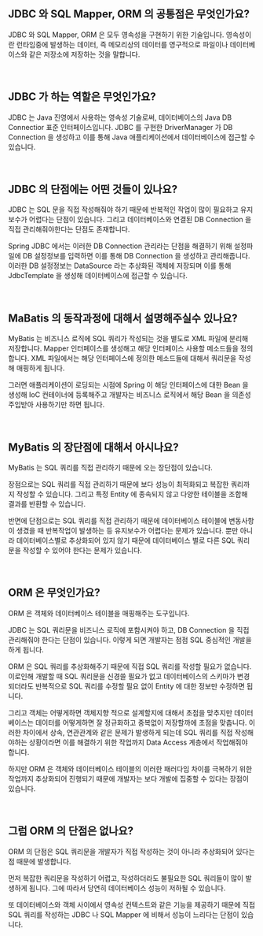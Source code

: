 ## JDBC 와 SQL Mapper, ORM 의 공통점은 무엇인가요?

JDBC 와 SQL Mapper, ORM 은 모두 영속성을 구현하기 위한 기술입니다. 영속성이란 런타임중에 발생하는 데이터, 즉 메모리상의 데이터를 영구적으로 파일이나 데이터베이스와 같은 저장소에 저장하는 것을 말합니다.

<br>

## JDBC 가 하는 역할은 무엇인가요?

JDBC 는 Java 진영에서 사용하는 영속성 기술로써, 데이터베이스의 Java DB Connectior 표준 인터페이스입니다. JDBC 를 구현한 DriverManager 가 DB Connection 을 생성하고 이를 통해 Java 애플리케이션에서 데이터베이스에 접근할 수 있습니다.

<br>

## JDBC 의 단점에는 어떤 것들이 있나요?

JDBC 는 SQL 문을 직접 작성해줘야 하기 때문에 반복적인 작업이 많이 필요하고 유지보수가 어렵다는 단점이 있습니다. 그리고 데이터베이스와 연결된 DB Connection 을 직접 관리해줘야한다는 단점도 존재합니다.

Spring JDBC 에서는 이러한 DB Connection 관리라는 단점을 해결하기 위해 설정파일에 DB 설정정보를 입력하면 이를 통해 DB Connection 을 생성하고 관리해줍니다. 이러한 DB 설정정보는 DataSource 라는 추상화된 객체에 저장되며 이를 통해 JdbcTemplate 을 생성해 데이터베이스에 접근할 수 있습니다.

<br>

## MaBatis 의 동작과정에 대해서 설명해주실수 있나요?

MyBatis 는 비즈니스 로직에 SQL 쿼리가 작성되는 것을 별도로 XML 파일에 분리해 저장합니다. Mapper 인터페이스를 생성해고 해당 인터페이스 사용할 메소드들을 정의합니다. XML 파일에서는 해당 인터페이스에 정의한 메소드들에 대해서 쿼리문을 작성해 매핑하게 됩니다.

그러면 애플리케이션이 로딩되는 시점에 Spring 이 해당 인터페이스에 대한 Bean 을 생성해 IoC 컨테이너에 등록해주고 개발자는 비즈니스 로직에서 해당 Bean 을 의존성 주입받아 사용하기만 하면 됩니다.

<br>

## MyBatis 의 장단점에 대해서 아시나요?

MyBatis 는 SQL 쿼리를 직접 관리하기 때문에 오는 장단점이 있습니다.

장점으로는 SQL 쿼리를 직접 관리하기 때문에 보다 성능이 최적화되고 복잡한 쿼리까지 작성할 수 있습니다. 그리고 특정 Entity 에 종속되지 않고 다양한 테이블을 조합해 결과를 반환할 수 있습니다.

반면에 단점으로는 SQL 쿼리를 직접 관리하기 때문에 데이터베이스 테이블에 변동사항이 생겼을 때 반복작업이 발생하는 등 유지보수가 어렵다는 문제가 있습니다. 뿐만 아니라 데이터베이스별로 추상화되어 있지 않기 때문에 데이터베이스 별로 다른 SQL 쿼리문을 작성할 수 있어야 한다는 문제가 있습니다.

<br>

## ORM 은 무엇인가요?

ORM 은 객체와 데이터베이스 테이블을 매핑해주는 도구입니다.

JDBC 는 SQL 쿼리문을 비즈니스 로직에 포함시켜야 하고, DB Connection 을 직접 관리해줘야 한다는 단점이 있습니다. 이렇게 되면 개발자는 점점 SQL 중심적인 개발을 하게 됩니다.

ORM 은 SQL 쿼리를 추상화해주기 때문에 직접 SQL 쿼리를 작성할 필요가 없습니다. 이로인해 개발할 때 SQL 쿼리문을 신경쓸 필요가 없고 데이터베이스의 스키마가 변경되더라도 반복적으로 SQL 쿼리를 수정할 필요 없이 Entity 에 대한 정보만 수정하면 됩니다.

그리고 객체는 어떻게하면 객체지향 적으로 설계할지에 대해서 초점을 맞추지만 데이터베이스는 데이터를 어떻게하면 잘 정규화하고 중복없이 저장할까에 초점을 맞춥니다. 이러한 차이에서 상속, 연관관계와 같은 문제가 발생하게 되는데 SQL 쿼리를 직접 작성해야하는 상황이라면 이를 해결하기 위한 작업까지 Data Access 계층에서 작업해줘야 합니다.

하지만 ORM 은 객체와 데이터베이스 테이블의 이러한 패러다임 차이를 극복하기 위한 작업까지 추상화되어 진행되기 때문에 개발자는 보다 개발에 집중할 수 있다는 장점이 있습니다.

<br>

## 그럼 ORM 의 단점은 없나요?

ORM 의 단점은 SQL 쿼리문을 개발자가 직접 작성하는 것이 아니라 추상화되어 있다는 점 때문에 발생합니다.

먼저 복잡한 쿼리문을 작성하기 어렵고, 작성하더라도 불필요한 SQL 쿼리들이 많이 발생하게 됩니다. 그에 따라서 당연히 데이터베이스 성능이 저하될 수 있습니다.

또 데이터베이스와 객체 사이에서 영속성 컨텍스트와 같은 기능을 제공하기 때문에 직접 SQL 쿼리를 작성하는 JDBC 나 SQL Mapper 에 비해서 성능이 느리다는 단점이 있습니다.

